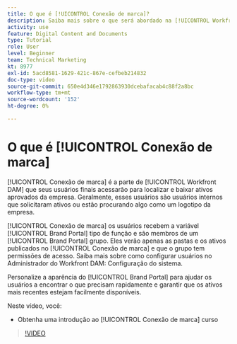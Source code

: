 ```yaml
---
title: O que é [!UICONTROL Conexão de marca]?
description: Saiba mais sobre o que será abordado na [!UICONTROL Workfront DAM] Administrador, curso de Personalização da Conexão de Marca da Parte 3.
activity: use
feature: Digital Content and Documents
type: Tutorial
role: User
level: Beginner
team: Technical Marketing
kt: 8977
exl-id: 5acd8581-1629-421c-867e-cefbeb214832
doc-type: video
source-git-commit: 650e4d346e1792863930dcebafacab4c88f2a8bc
workflow-type: tm+mt
source-wordcount: '152'
ht-degree: 0%

---
```


# O que é [!UICONTROL Conexão de marca]

[!UICONTROL Conexão de marca] é a parte de [!UICONTROL Workfront DAM] que seus usuários finais acessarão para localizar e baixar ativos aprovados da empresa. Geralmente, esses usuários são usuários internos que solicitaram ativos ou estão procurando algo como um logotipo da empresa.

[!UICONTROL Conexão de marca] os usuários recebem a variável [!UICONTROL Brand Portal] tipo de função e são membros de um [!UICONTROL Brand Portal] grupo. Eles verão apenas as pastas e os ativos publicados no [!UICONTROL Conexão de marca] e que o grupo tem permissões de acesso. Saiba mais sobre como configurar usuários no Administrador do Workfront DAM: Configuração do sistema.

<!-- Need the cross-reference link to other LP, mentioned above -->

Personalize a aparência do [!UICONTROL Brand Portal] para ajudar os usuários a encontrar o que precisam rapidamente e garantir que os ativos mais recentes estejam facilmente disponíveis.

Neste vídeo, você:

* Obtenha uma introdução ao [!UICONTROL Conexão de marca] curso

>[!VIDEO](https://video.tv.adobe.com/v/335240/?quality=12&learn=on)

<!-- Learn more graphic and link to article, below
* Workfront DAM within Workfront
 -->
